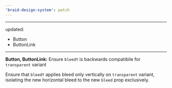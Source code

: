 ```yaml
---
'braid-design-system': patch
---
```


---
updated:
  - Button
  - ButtonLink
---

**Button, ButtonLink:** Ensure `bleedY` is backwards compatibile for `transparent` variant

Ensure that `bleedY` applies bleed only vertically on `transparent` variant, isolating the new horizontal bleed to the new `bleed` prop exclusively.
